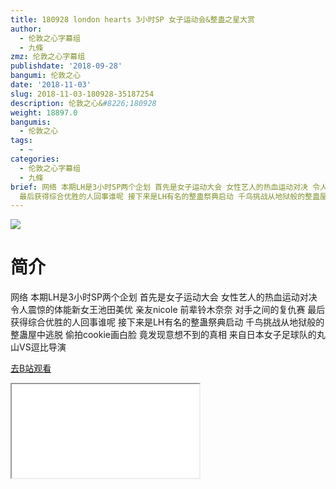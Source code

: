 ```yaml
---
title: 180928 london hearts 3小时SP 女子运动会&整蛊之星大赏
author:
  - 伦敦之心字幕组
  - 九條
zmz: 伦敦之心字幕组
publishdate: '2018-09-28'
bangumi: 伦敦之心
date: '2018-11-03'
slug: 2018-11-03-180928-35187254
description: 伦敦之心&#8226;180928
weight: 18897.0
bangumis:
  - 伦敦之心
tags:
  - ~
categories:
  - 伦敦之心字幕组
  - 九條
brief: 网络 本期LH是3小时SP两个企划 首先是女子运动大会 女性艺人的热血运动对决 令人震惊的体能新女王池田美优 亲友nicole 前辈铃木奈奈 对手之间的复仇赛
  最后获得综合优胜的人回事谁呢 接下来是LH有名的整蛊祭典启动 千鸟挑战从地狱般的整蛊屋中逃脱 偷拍cookie画白脸 竟发现意想不到的真相 来自日本女子足球队的丸山VS逗比导演
---
```

![](https://i.imgur.com/nNGhPjZ.jpg)
# 简介  
网络
本期LH是3小时SP两个企划 首先是女子运动大会 女性艺人的热血运动对决 令人震惊的体能新女王池田美优 亲友nicole 前辈铃木奈奈 对手之间的复仇赛 最后获得综合优胜的人回事谁呢 接下来是LH有名的整蛊祭典启动 千鸟挑战从地狱般的整蛊屋中逃脱 偷拍cookie画白脸 竟发现意想不到的真相 来自日本女子足球队的丸山VS逗比导演  

[去B站观看](https://www.bilibili.com/video/av35187254/)
<div class ="resp-container"><iframe class="testiframe" src="//player.bilibili.com/player.html?aid=35187254"", scrolling="no", allowfullscreen="true" > </iframe></div> 
